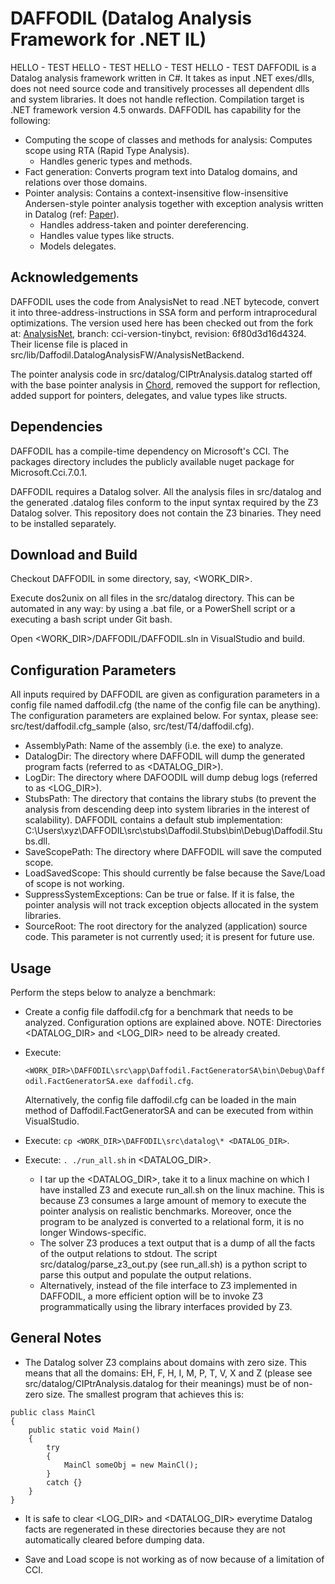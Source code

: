 # DAFFODIL (Datalog Analysis Framework for .NET IL) # 

HELLO - TEST
HELLO - TEST
HELLO - TEST
HELLO - TEST
DAFFODIL is a Datalog analysis framework written in C#. It takes as input .NET exes/dlls, does not need source code and transitively processes all dependent dlls and system libraries. It does not handle reflection. Compilation target is .NET framework version 4.5 onwards. DAFFODIL has capability for the following:
   - Computing the scope of classes and methods for analysis: Computes scope using RTA (Rapid Type Analysis).
       + Handles generic types and methods.
   - Fact generation: Converts program text into Datalog domains, and relations over those domains.
   - Pointer analysis: Contains a context-insensitive flow-insensitive Andersen-style pointer analysis together with exception analysis written in Datalog (ref: [Paper](https://people.cs.umass.edu/~yannis/doop-issta09prelim.pdf)).
       + Handles address-taken and pointer dereferencing.
       + Handles value types like structs.
       + Models delegates.


**Acknowledgements**
---

DAFFODIL uses the code from AnalysisNet to read .NET bytecode, convert it into three-address-instructions in SSA form and perform intraprocedural optimizations. The version used here has been checked out from the fork at: [AnalysisNet](https://github.com/m7nu3l/analysis-net.git), branch: cci-version-tinybct, revision: 6f80d3d16d4324. Their license file is placed in src/lib/Daffodil.DatalogAnalysisFW/AnalysisNetBackend.

The pointer analysis code in src/datalog/CIPtrAnalysis.datalog started off with the base pointer analysis in [Chord](https://bitbucket.org/psl-lab/jchord/src/master/), removed the support for reflection, added support for pointers, delegates, and value types like structs. 


**Dependencies**
---
DAFFODIL has a compile-time dependency on Microsoft's CCI. The packages directory includes the publicly available nuget package for Microsoft.Cci.7.0.1.

DAFFODIL requires a Datalog solver. All the analysis files in src/datalog and the generated .datalog files conform to the input syntax required by the Z3 Datalog solver. This repository does not contain the Z3 binaries. They need to be installed separately.


**Download and Build**
---

Checkout DAFFODIL in some directory, say, <WORK_DIR>.

Execute dos2unix on all files in the src/datalog directory. This can be automated in any way: by using a .bat file, or a PowerShell script or a executing a bash script under Git bash.

Open <WORK_DIR>/DAFFODIL/DAFFODIL.sln in VisualStudio and build.


**Configuration Parameters**
---

All inputs required by DAFFODIL are given as configuration parameters in a config file named daffodil.cfg (the name of the config file can be anything). The configuration parameters are explained below. For syntax, please see: src/test/daffodil.cfg_sample (also, src/test/T4/daffodil.cfg).
   - AssemblyPath: Name of the assembly (i.e. the exe) to analyze.
   - DatalogDir: The directory where DAFFODIL will dump the generated program facts (referred to as <DATALOG_DIR>).
   - LogDir: The directory where DAFOODIL will dump debug logs (referred to as <LOG_DIR>).
   - StubsPath: The directory that contains the library stubs (to prevent the analysis from descending deep into system libraries in the interest of scalability). DAFFODIL contains a default stub implementation: C:\Users\xyz\DAFFODIL\src\stubs\Daffodil.Stubs\bin\Debug\Daffodil.Stubs.dll.
   - SaveScopePath: The directory where DAFFODIL will save the computed scope.
   - LoadSavedScope: This should currently be false because the Save/Load of scope is not working.
   - SuppressSystemExceptions: Can be true or false. If it is false, the pointer analysis will not track exception objects allocated in the system libraries.
   - SourceRoot: The root directory for the analyzed (application) source code. This parameter is not currently used; it is present for future use.


**Usage**
---
Perform the steps below to analyze a benchmark:
   - Create a config file daffodil.cfg for a benchmark that needs to be analyzed. Configuration options are explained above. NOTE: Directories <DATALOG_DIR> and <LOG_DIR> need to be already created.
   - Execute:

     `<WORK_DIR>\DAFFODIL\src\app\Daffodil.FactGeneratorSA\bin\Debug\Daffodil.FactGeneratorSA.exe daffodil.cfg`.

     Alternatively, the config file daffodil.cfg can be loaded in the main method of Daffodil.FactGeneratorSA and can be executed from within VisualStudio.
   - Execute: `cp <WORK_DIR>\DAFFODIL\src\datalog\* <DATALOG_DIR>`.
   - Execute: `. ./run_all.sh` in <DATALOG_DIR>.
       + I tar up the <DATALOG_DIR>, take it to a linux machine on which I have installed Z3 and execute run_all.sh on the linux machine. This is because Z3 consumes a large amount of memory to execute the pointer analysis on realistic benchmarks. Moreover, once the program to be analyzed is converted to a relational form, it is no longer Windows-specific.
       + The solver Z3 produces a text output that is a dump of all the facts of the output relations to stdout. The script src/datalog/parse_z3_out.py (see run_all.sh) is a python script to parse this output and populate the output relations.
       + Alternatively, instead of the file interface to Z3 implemented in DAFFODIL, a more efficient option will be to invoke Z3 programmatically using the library interfaces provided by Z3. 


**General Notes**
---

   - The Datalog solver Z3 complains about domains with zero size. This means that all the domains: EH, F, H, I, M, P, T, V, X and Z (please see src/datalog/CIPtrAnalysis.datalog for their meanings) must be of non-zero size. The smallest program that achieves this is:

```
public class MainCl
{
    public static void Main()
    {
        try
        {
            MainCl someObj = new MainCl();
        }
        catch {}
    }
}
```

   - It is safe to clear <LOG_DIR> and <DATALOG_DIR> everytime Datalog facts are regenerated in these directories because they are not automatically cleared before dumping data.

   - Save and Load scope is not working as of now because of a limitation of CCI.
